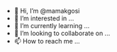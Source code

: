 - 👋 Hi, I’m @mamakgosi
- 👀 I’m interested in ...
- 🌱 I’m currently learning ...
- 💞️ I’m looking to collaborate on ...
- 📫 How to reach me ...

<!---
mamakgosi/mamakgosi is a ✨ special ✨ repository because its `README.md` (this file) appears on your GitHub profile.
You can click the Preview link to take a look at your changes.
--->
